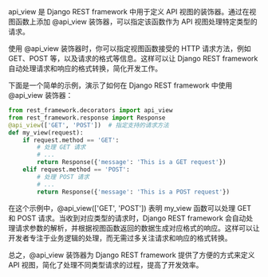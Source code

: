 api_view 是 Django REST framework 中用于定义 API 视图的装饰器。通过在视图函数上添加 @api_view 装饰器，可以指定该函数作为 API 视图处理特定类型的请求。

使用 @api_view 装饰器时，你可以指定视图函数接受的 HTTP 请求方法，例如 GET、POST 等，以及请求的格式等信息。这样可以让 Django REST framework 自动处理请求和响应的格式转换，简化开发工作。

下面是一个简单的示例，演示了如何在 Django REST framework 中使用 @api_view 装饰器：

```python
from rest_framework.decorators import api_view
from rest_framework.response import Response
@api_view(['GET', 'POST'])  # 指定支持的请求方法
def my_view(request):
    if request.method == 'GET':
        # 处理 GET 请求
        # ...
        return Response({'message': 'This is a GET request'})
    elif request.method == 'POST':
        # 处理 POST 请求
        # ...
        return Response({'message': 'This is a POST request'})
```

在这个示例中，@api_view(['GET', 'POST']) 表明 my_view 函数可以处理 GET 和 POST 请求。当收到对应类型的请求时，Django REST framework 会自动处理请求参数的解析，并根据视图函数返回的数据生成对应格式的响应。这样可以让开发者专注于业务逻辑的处理，而无需过多关注请求和响应的格式转换。

总之，@api_view 装饰器为 Django REST framework 提供了方便的方式来定义 API 视图，简化了处理不同类型请求的过程，提高了开发效率。